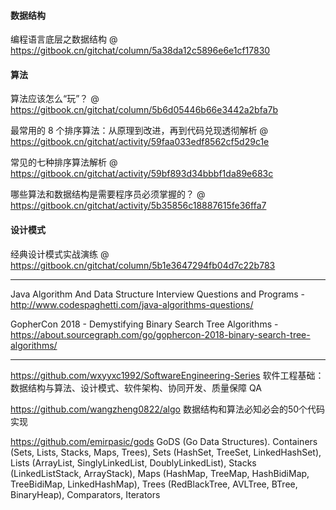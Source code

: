 #### 数据结构

编程语言底层之数据结构 @ https://gitbook.cn/gitchat/column/5a38da12c5896e6e1cf17830

#### 算法

算法应该怎么“玩”？ @ https://gitbook.cn/gitchat/column/5b6d05446b66e3442a2bfa7b

最常用的 8 个排序算法：从原理到改进，再到代码兑现透彻解析 @ https://gitbook.cn/gitchat/activity/59faa033edf8562cf5d29c1e

常见的七种排序算法解析 @ https://gitbook.cn/gitchat/activity/59bf893d34bbbf1da89e683c

哪些算法和数据结构是需要程序员必须掌握的？ @ https://gitbook.cn/gitchat/activity/5b35856c18887615fe36ffa7

#### 设计模式

经典设计模式实战演练 @ https://gitbook.cn/gitchat/column/5b1e3647294fb04d7c22b783

---

Java Algorithm And Data Structure Interview Questions and Programs - http://www.codespaghetti.com/java-algorithms-questions/

GopherCon 2018 - Demystifying Binary Search Tree Algorithms - https://about.sourcegraph.com/go/gophercon-2018-binary-search-tree-algorithms/

---

https://github.com/wxyyxc1992/SoftwareEngineering-Series
软件工程基础：数据结构与算法、设计模式、软件架构、协同开发、质量保障 QA 

https://github.com/wangzheng0822/algo
数据结构和算法必知必会的50个代码实现

https://github.com/emirpasic/gods
GoDS (Go Data Structures). Containers (Sets, Lists, Stacks, Maps, Trees), Sets (HashSet, TreeSet, LinkedHashSet), Lists (ArrayList, SinglyLinkedList, DoublyLinkedList), Stacks (LinkedListStack, ArrayStack), Maps (HashMap, TreeMap, HashBidiMap, TreeBidiMap, LinkedHashMap), Trees (RedBlackTree, AVLTree, BTree, BinaryHeap), Comparators, Iterators
